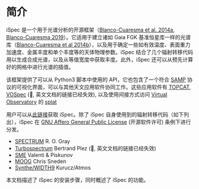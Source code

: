 # 简介

iSpec 是一个用于光谱分析的开源框架（[Blanco-Cuaresma et al. 2014a](https://ui.adsabs.harvard.edu/abs/2014A%26A...569A.111B/abstract), [Blanco-Cuaresma 2019](https://ui.adsabs.harvard.edu/abs/2019MNRAS.486.2075B/abstract)）。它适用于建立诸如 Gaia FGK 基准恒星库一样的光谱库（[Blanco-Cuaresma et al 2014b](https://ui.adsabs.harvard.edu/abs/2014A%26A...566A..98B/abstract)），以及用于确定一些如有效温度、表面重力加速度、金属丰度和单个丰度等的天体物理参数。iSpec 结合了几个辐射转移代码用以生成合成光谱，以及从等值宽度中获取丰度。此外，iSpec 还可以从预先计算好的网格中进行光谱的插值。

该框架提供了可以从 Python3 脚本中使用的 API，它也包含了一个符合 [SAMP](../documentation/1.html#_1-6-与其他-samp-应用的互用) 协议的可视化界面，可以与其他天文应用软件协同工作。这些应用软件有 [TOPCAT](http://www.star.bris.ac.uk/~mbt/topcat/), [VOSpec](https://www.cosmos.esa.int/web/esdc/vospec) (:bug:, 英文文档的链接已经失效), 以及使用间接方式访问 [Virtual Observatory](https://www.ivoa.net/) 的 [splat](http://star-www.dur.ac.uk/~pdraper/splat/splat.html)

用户可以从[此链接](http://www.blancocuaresma.com/s/)获取 iSpec。除了 iSpec 自身使用到的辐射转移代码（如下列出），iSpec 在 [ GNU Affero General Public License](https://www.gnu.org/licenses/agpl-3.0.html) (开源软件许可) 条例下进行分发。

- [SPECTRUM](http://www.appstate.edu/~grayro/spectrum/spectrum.html) R. O. Gray
- [Turbospectrum](https://github.com/bertrandplez/Turbospectrum2019) Bertrand Plez (:bug:, 英文文档的链接已经失效)
- [SME](https://www.stsci.edu/~valenti/sme.html) Valenti & Piskunov
- [MOOG](http://www.as.utexas.edu/~chris/moog.html) Chris Sneden
- [Synthe/WIDTH9](http://atmos.obspm.fr/) Kurucz/Atmos

本文档描述了 iSpec 的安装步骤，同时概述了 iSpec 的功能。
